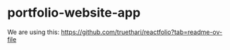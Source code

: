 # portfolio-website-app


We are using this: https://github.com/truethari/reactfolio?tab=readme-ov-file
